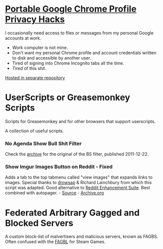 # [Portable Google Chrome Profile Privacy Hacks](https://github.com/reelsense/privacy-hacks)

I occasionally need access to files or messages from my personal Google accounts at work.

* Work computer is not mine.
* Don't want my personal Chrome profile and account credentials written to disk and accessible by another user.
* Tired of signing into Chrome Incognito tabs all the time.
* Tired of this shit.

[Hosted in separate repository](https://github.com/reelsense/privacy-hacks)

# UserScripts or Greasemonkey Scripts
Scripts for Greasemonkey and for other browsers that support userscripts.

A collection of useful scripts.

### No Agenda Show Bull Shit Filter
Check the [archive](/userscripts/archive) for the original of the BS filter, published 2011-12-22.

### Show Imgur Images Button on Reddit - Fixed
Adds a tab to the top tabmenu called "view images" that expands links to images. Special thanks to [drowsap](https://www.reddit.com/r/AskReddit/comments/9ydts/anybody_else_ready_for_another_redditor_picture/c0f0ltr) & Richard Lainchbury from which this script was adapted. Good alternative to [Reddit Enhancement Suite](http://redditenhancementsuite.com/). Best combined with autopager. - [Source](http://userscripts-mirror.org/scripts/show/67729) - [Archive.org](https://web.archive.org/web/20141019170728/http://userscripts-mirror.org/scripts/show/67729)

# Federated Arbitrary Gagged and Blocked Servers
A custom block-list of malvertisers and malicious servers, known as FAGBS. Often confused with the [FAGBL](https://reelsense.tv/ban) for Steam Games.
